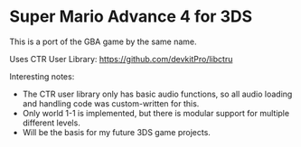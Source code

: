 # Super Mario Advance 4 for 3DS

This is a port of the GBA game by the same name.

Uses CTR User Library: https://github.com/devkitPro/libctru

Interesting notes:
- The CTR user library only has basic audio functions, so all audio loading and handling code was custom-written for this.
- Only world 1-1 is implemented, but there is modular support for multiple different levels.
- Will be the basis for my future 3DS game projects.
